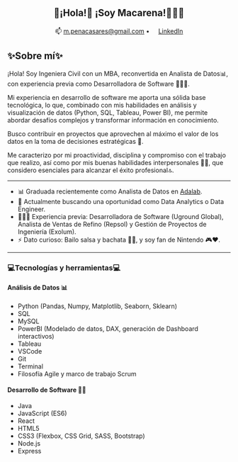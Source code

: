 <h2 align="center">👋¡Hola!👋 ¡Soy Macarena!👩🏽‍💻 </h2>
<p align="center">
  📫 <a href="mailto:m.penacasares@gmail.com">m.penacasares@gmail.com</a> •
  <a href="https://www.linkedin.com/in/mpenacasares/"><img src="https://img.icons8.com/color/96/000000/linkedin-circled.png" height="16"/>LinkedIn</a>
</p>

## ✨Sobre mí✨
¡Hola! Soy Ingeniera Civil con un MBA, reconvertida en Analista de Datos📊, con experiencia previa como Desarrolladora de Software 👩🏽‍💻.

Mi experiencia en desarrollo de software me aporta una sólida base tecnológica, lo que, combinado con mis habilidades en análisis y visualización de datos (Python, SQL, Tableau, Power BI), me permite abordar desafíos complejos y transformar información en conocimiento.

Busco contribuir en proyectos que aprovechen al máximo el valor de los datos en la toma de decisiones estratégicas 🚀.

Me caracterizo por mi proactividad, disciplina y compromiso con el trabajo que realizo, así como por mis buenas habilidades interpersonales 🤝🏽, que considero esenciales para alcanzar el éxito profesional🔝.

---
- 📊 Graduada recientemente como Analista de Datos en <a href="https://adalab.es/bootcamp-data/">Adalab</a>.  
- 🚀 Actualmente buscando una oportunidad como Data Analytics o Data Engineer.  
- 👩🏽‍💻 Experiencia previa: Desarrolladora de Software (Uground Global), Analista de Ventas de Refino (Repsol) y Gestión de Proyectos de Ingeniería (Exolum).  
- ⚡ Dato curioso: Bailo salsa y bachata 💃🏽, y soy fan de Nintendo 🎮❤.  
---
<h3 align="left">💻Tecnologías y herramientas💻</h3>
<h4>Análisis de Datos 📊</h4>
<ul>
  <li>Python (Pandas, Numpy, Matplotlib, Seaborn, Sklearn) </li>
  <li>SQL</li>
  <li>MySQL</li>
  <li>PowerBI (Modelado de datos, DAX, generación de Dashboard interactivos) </li>
  <li>Tableau</li>
  <li>VSCode</li>
  <li>Git</li>
  <li>Terminal</li>
  <li>Filosofía Agile y marco de trabajo Scrum</li>
</ul>
<h4>Desarrollo de Software 👩‍💻</h4>
<ul>
  <li>Java</li>
  <li>JavaScript (ES6)</li>
  <li>React</li>
  <li>HTML5</li>
  <li>CSS3 (Flexbox, CSS Grid, SASS, Bootstrap)</li>
  <li>Node.js</li>
  <li>Express</li>
</ul>




